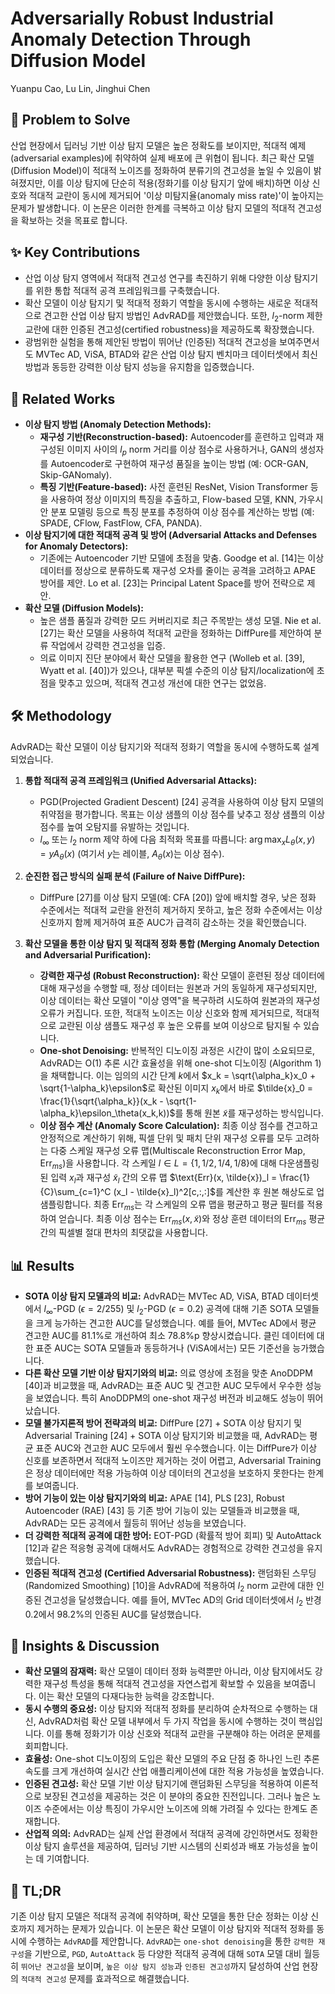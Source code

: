# Adversarially Robust Industrial Anomaly Detection Through Diffusion Model

Yuanpu Cao, Lu Lin, Jinghui Chen

## 🧩 Problem to Solve

산업 현장에서 딥러닝 기반 이상 탐지 모델은 높은 정확도를 보이지만, 적대적 예제(adversarial examples)에 취약하여 실제 배포에 큰 위협이 됩니다. 최근 확산 모델(Diffusion Model)이 적대적 노이즈를 정화하여 분류기의 견고성을 높일 수 있음이 밝혀졌지만, 이를 이상 탐지에 단순히 적용(정화기를 이상 탐지기 앞에 배치)하면 이상 신호와 적대적 교란이 동시에 제거되어 '이상 미탐지율(anomaly miss rate)'이 높아지는 문제가 발생합니다. 이 논문은 이러한 한계를 극복하고 이상 탐지 모델의 적대적 견고성을 확보하는 것을 목표로 합니다.

## ✨ Key Contributions

- 산업 이상 탐지 영역에서 적대적 견고성 연구를 촉진하기 위해 다양한 이상 탐지기를 위한 통합 적대적 공격 프레임워크를 구축했습니다.
- 확산 모델이 이상 탐지기 및 적대적 정화기 역할을 동시에 수행하는 새로운 적대적으로 견고한 산업 이상 탐지 방법인 AdvRAD를 제안했습니다. 또한, $l_2$-norm 제한 교란에 대한 인증된 견고성(certified robustness)을 제공하도록 확장했습니다.
- 광범위한 실험을 통해 제안된 방법이 뛰어난 (인증된) 적대적 견고성을 보여주면서도 MVTec AD, ViSA, BTAD와 같은 산업 이상 탐지 벤치마크 데이터셋에서 최신 방법과 동등한 강력한 이상 탐지 성능을 유지함을 입증했습니다.

## 📎 Related Works

- **이상 탐지 방법 (Anomaly Detection Methods):**
  - **재구성 기반(Reconstruction-based):** Autoencoder를 훈련하고 입력과 재구성된 이미지 사이의 $l_p$ norm 거리를 이상 점수로 사용하거나, GAN의 생성자를 Autoencoder로 구현하여 재구성 품질을 높이는 방법 (예: OCR-GAN, Skip-GANomaly).
  - **특징 기반(Feature-based):** 사전 훈련된 ResNet, Vision Transformer 등을 사용하여 정상 이미지의 특징을 추출하고, Flow-based 모델, KNN, 가우시안 분포 모델링 등으로 특징 분포를 추정하여 이상 점수를 계산하는 방법 (예: SPADE, CFlow, FastFlow, CFA, PANDA).
- **이상 탐지기에 대한 적대적 공격 및 방어 (Adversarial Attacks and Defenses for Anomaly Detectors):**
  - 기존에는 Autoencoder 기반 모델에 초점을 맞춤. Goodge et al. [14]는 이상 데이터를 정상으로 분류하도록 재구성 오차를 줄이는 공격을 고려하고 APAE 방어를 제안. Lo et al. [23]는 Principal Latent Space를 방어 전략으로 제안.
- **확산 모델 (Diffusion Models):**
  - 높은 샘플 품질과 강력한 모드 커버리지로 최근 주목받는 생성 모델. Nie et al. [27]는 확산 모델을 사용하여 적대적 교란을 정화하는 DiffPure를 제안하여 분류 작업에서 강력한 견고성을 입증.
  - 의료 이미지 진단 분야에서 확산 모델을 활용한 연구 (Wolleb et al. [39], Wyatt et al. [40])가 있으나, 대부분 픽셀 수준의 이상 탐지/localization에 초점을 맞추고 있으며, 적대적 견고성 개선에 대한 연구는 없었음.

## 🛠️ Methodology

AdvRAD는 확산 모델이 이상 탐지기와 적대적 정화기 역할을 동시에 수행하도록 설계되었습니다.

1. **통합 적대적 공격 프레임워크 (Unified Adversarial Attacks):**

   - PGD(Projected Gradient Descent) [24] 공격을 사용하여 이상 탐지 모델의 취약점을 평가합니다. 목표는 이상 샘플의 이상 점수를 낮추고 정상 샘플의 이상 점수를 높여 오탐지를 유발하는 것입니다.
   - $l_\infty$ 또는 $l_2$ norm 제약 하에 다음 최적화 목표를 따릅니다: $\arg \max_x L_\theta(x,y) = yA_\theta(x)$ (여기서 $y$는 레이블, $A_\theta(x)$는 이상 점수).

2. **순진한 접근 방식의 실패 분석 (Failure of Naive DiffPure):**

   - DiffPure [27]를 이상 탐지 모델(예: CFA [20]) 앞에 배치할 경우, 낮은 정화 수준에서는 적대적 교란을 완전히 제거하지 못하고, 높은 정화 수준에서는 이상 신호까지 함께 제거하여 표준 AUC가 급격히 감소하는 것을 확인했습니다.

3. **확산 모델을 통한 이상 탐지 및 적대적 정화 통합 (Merging Anomaly Detection and Adversarial Purification):**
   - **강력한 재구성 (Robust Reconstruction):** 확산 모델이 훈련된 정상 데이터에 대해 재구성을 수행할 때, 정상 데이터는 원본과 거의 동일하게 재구성되지만, 이상 데이터는 확산 모델이 "이상 영역"을 복구하려 시도하여 원본과의 재구성 오류가 커집니다. 또한, 적대적 노이즈는 이상 신호와 함께 제거되므로, 적대적으로 교란된 이상 샘플도 재구성 후 높은 오류를 보여 이상으로 탐지될 수 있습니다.
   - **One-shot Denoising:** 반복적인 디노이징 과정은 시간이 많이 소요되므로, AdvRAD는 O(1) 추론 시간 효율성을 위해 one-shot 디노이징 (Algorithm 1)을 채택합니다. 이는 임의의 시간 단계 $k$에서 $x_k = \sqrt{\alpha_k}x_0 + \sqrt{1-\alpha_k}\epsilon$로 확산된 이미지 $x_k$에서 바로 $\tilde{x}_0 = \frac{1}{\sqrt{\alpha_k}}(x_k - \sqrt{1-\alpha_k}\epsilon_\theta(x_k,k))$를 통해 원본 $\tilde{x}$를 재구성하는 방식입니다.
   - **이상 점수 계산 (Anomaly Score Calculation):** 최종 이상 점수를 견고하고 안정적으로 계산하기 위해, 픽셀 단위 및 패치 단위 재구성 오류를 모두 고려하는 다중 스케일 재구성 오류 맵(Multiscale Reconstruction Error Map, Err${}_{ms}$)을 사용합니다. 각 스케일 $l \in L=\{1, 1/2, 1/4, 1/8\}$에 대해 다운샘플링된 입력 $x_l$과 재구성 $\tilde{x}_l$ 간의 오류 맵 $\text{Err}(x, \tilde{x})_l = \frac{1}{C}\sum_{c=1}^C (x_l - \tilde{x}_l)^2[c,:,:]$를 계산한 후 원본 해상도로 업샘플링합니다. 최종 Err${}_{ms}$는 각 스케일의 오류 맵을 평균하고 평균 필터를 적용하여 얻습니다. 최종 이상 점수는 Err${}_{ms}(x, \tilde{x})$와 정상 훈련 데이터의 Err${}_{ms}$ 평균 간의 픽셀별 절대 편차의 최댓값을 사용합니다.

## 📊 Results

- **SOTA 이상 탐지 모델과의 비교:** AdvRAD는 MVTec AD, ViSA, BTAD 데이터셋에서 $l_\infty$-PGD ($\epsilon=2/255$) 및 $l_2$-PGD ($\epsilon=0.2$) 공격에 대해 기존 SOTA 모델들을 크게 능가하는 견고한 AUC를 달성했습니다. 예를 들어, MVTec AD에서 평균 견고한 AUC를 81.1%로 개선하여 최소 78.8%p 향상시켰습니다. 클린 데이터에 대한 표준 AUC는 SOTA 모델들과 동등하거나 (ViSA에서는) 모든 기준선을 능가했습니다.
- **다른 확산 모델 기반 이상 탐지기와의 비교:** 의료 영상에 초점을 맞춘 AnoDDPM [40]과 비교했을 때, AdvRAD는 표준 AUC 및 견고한 AUC 모두에서 우수한 성능을 보였습니다. 특히 AnoDDPM의 one-shot 재구성 버전과 비교해도 성능이 뛰어났습니다.
- **모델 불가지론적 방어 전략과의 비교:** DiffPure [27] + SOTA 이상 탐지기 및 Adversarial Training [24] + SOTA 이상 탐지기와 비교했을 때, AdvRAD는 평균 표준 AUC와 견고한 AUC 모두에서 훨씬 우수했습니다. 이는 DiffPure가 이상 신호를 보존하면서 적대적 노이즈만 제거하는 것이 어렵고, Adversarial Training은 정상 데이터에만 적용 가능하여 이상 데이터의 견고성을 보호하지 못한다는 한계를 보여줍니다.
- **방어 기능이 있는 이상 탐지기와의 비교:** APAE [14], PLS [23], Robust Autoencoder (RAE) [43] 등 기존 방어 기능이 있는 모델들과 비교했을 때, AdvRAD는 모든 공격에서 월등히 뛰어난 성능을 보였습니다.
- **더 강력한 적대적 공격에 대한 방어:** EOT-PGD (확률적 방어 회피) 및 AutoAttack [12]과 같은 적응형 공격에 대해서도 AdvRAD는 경험적으로 강력한 견고성을 유지했습니다.
- **인증된 적대적 견고성 (Certified Adversarial Robustness):** 랜덤화된 스무딩 (Randomized Smoothing) [10]을 AdvRAD에 적용하여 $l_2$ norm 교란에 대한 인증된 견고성을 달성했습니다. 예를 들어, MVTec AD의 Grid 데이터셋에서 $l_2$ 반경 0.2에서 98.2%의 인증된 AUC를 달성했습니다.

## 🧠 Insights & Discussion

- **확산 모델의 잠재력:** 확산 모델이 데이터 정화 능력뿐만 아니라, 이상 탐지에서도 강력한 재구성 특성을 통해 적대적 견고성을 자연스럽게 확보할 수 있음을 보여줍니다. 이는 확산 모델의 다재다능한 능력을 강조합니다.
- **동시 수행의 중요성:** 이상 탐지와 적대적 정화를 분리하여 순차적으로 수행하는 대신, AdvRAD처럼 확산 모델 내부에서 두 가지 작업을 동시에 수행하는 것이 핵심입니다. 이를 통해 정화기가 이상 신호와 적대적 교란을 구분해야 하는 어려운 문제를 회피합니다.
- **효율성:** One-shot 디노이징의 도입은 확산 모델의 주요 단점 중 하나인 느린 추론 속도를 크게 개선하여 실시간 산업 애플리케이션에 대한 적용 가능성을 높였습니다.
- **인증된 견고성:** 확산 모델 기반 이상 탐지기에 랜덤화된 스무딩을 적용하여 이론적으로 보장된 견고성을 제공하는 것은 이 분야의 중요한 진전입니다. 그러나 높은 노이즈 수준에서는 이상 특징이 가우시안 노이즈에 의해 가려질 수 있다는 한계도 존재합니다.
- **산업적 의의:** AdvRAD는 실제 산업 환경에서 적대적 공격에 강인하면서도 정확한 이상 탐지 솔루션을 제공하여, 딥러닝 기반 시스템의 신뢰성과 배포 가능성을 높이는 데 기여합니다.

## 📌 TL;DR

기존 이상 탐지 모델은 적대적 공격에 취약하며, 확산 모델을 통한 단순 정화는 이상 신호까지 제거하는 문제가 있습니다. 이 논문은 확산 모델이 이상 탐지와 적대적 정화를 동시에 수행하는 `AdvRAD`를 제안합니다. `AdvRAD`는 `one-shot denoising`을 통한 `강력한 재구성`을 기반으로, `PGD`, `AutoAttack` 등 다양한 적대적 공격에 대해 `SOTA` 모델 대비 월등히 `뛰어난 견고성`을 보이며, `높은 이상 탐지 성능`과 `인증된 견고성`까지 달성하여 산업 현장의 `적대적 견고성` 문제를 효과적으로 해결했습니다.
